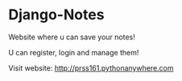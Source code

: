 # Django-Notes
Website where u can save your notes!

U can register, login and manage them!

Visit website: http://prss161.pythonanywhere.com
